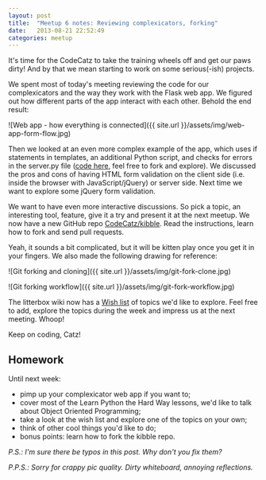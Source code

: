 ```yaml
---
layout: post
title:  "Meetup 6 notes: Reviewing complexicators, forking"
date:   2013-08-21 22:52:49
categories: meetup
---
```


It's time for the CodeCatz to take the training wheels off and get our paws dirty! And by that we mean starting to work on some serious(-ish) projects.

We spent most of today's meeting reviewing the code for our complexicators and the way they work with the Flask web app. We figured out how different parts of the app interact with each other. Behold the end result:

![Web app - how everything is connected]({{ site.url }}/assets/img/web-app-form-flow.jpg)

Then we looked at an even more complex example of the app, which uses if statements in templates, an additional Python script, and checks for errors in the server.py file ([code here](https://github.com/ialja/beautiful-web), feel free to fork and explore). We discussed the pros and cons of having HTML form validation on the client side (i.e. inside the browser with JavaScript/jQuery) or server side. Next time we want to explore some jQuery form validation. 

We want to have even more interactive discussions. So pick a topic, an interesting tool, feature, give it a try and present it at the next meetup. We now have a new GitHub repo [CodeCatz/kibble](https://github.com/CodeCatz/kibble). Read the instructions, learn how to fork and send pull requests. 

Yeah, it sounds a bit complicated, but it will be kitten play once you get it in your fingers. We also made the following drawing for reference: 

![Git forking and cloning]({{ site.url }}/assets/img/git-fork-clone.jpg)

![Git forking workflow]({{ site.url }}/assets/img/git-fork-workflow.jpg)

The litterbox wiki now has a [Wish list](https://github.com/CodeCatz/litterbox/wiki/Wish-list-and--ideas) of topics we'd like to explore. Feel free to add, explore the topics during the week and impress us at the next meeting. Whoop!

Keep on coding, Catz!

## Homework

Until next week:

- pimp up your complexicator web app if you want to;
- cover most of the Learn Python the Hard Way lessons, we'd like to talk about Object Oriented Programming;
- take a look at the wish list and explore one of the topics on your own;
- think of other cool things you'd like to do;
- bonus points: learn how to fork the kibble repo.


*P.S.: I'm sure there be typos in this post. Why don't you fix them?*

*P.P.S.: Sorry for crappy pic quality. Dirty whiteboard, annoying reflections.*